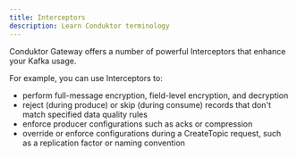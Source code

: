 ```yaml
---
title: Interceptors
description: Learn Conduktor terminology
---
```


Conduktor Gateway offers a number of powerful Interceptors that enhance your Kafka usage.

For example, you can use Interceptors to:

- perform full-message encryption, field-level encryption, and decryption
- reject (during produce) or skip (during consume) records that don't match specified data quality rules
- enforce producer configurations such as acks or compression
- override or enforce configurations during a CreateTopic request, such as a replication factor or naming convention
